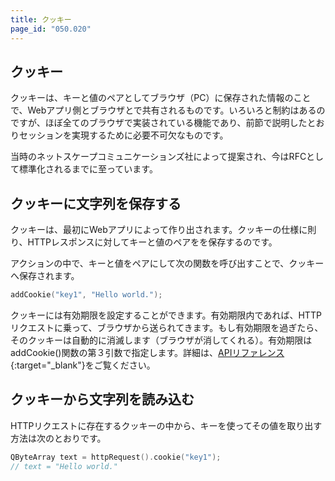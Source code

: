 ```yaml
---
title: クッキー
page_id: "050.020"
---
```


## クッキー

クッキーは、キーと値のペアとしてブラウザ（PC）に保存された情報のことで、Webアプリ側とブラウザとで共有されるものです。いろいろと制約はあるのですが、ほぼ全てのブラウザで実装されている機能であり、前節で説明したとおりセッションを実現するために必要不可欠なものです。
     
当時のネットスケープコミュニケーションズ社によって提案され、今はRFCとして標準化されるまでに至っています。

## クッキーに文字列を保存する

クッキーは、最初にWebアプリによって作り出されます。クッキーの仕様に則り、HTTPレスポンスに対してキーと値のペアをを保存するのです。

アクションの中で、キーと値をペアにして次の関数を呼び出すことで、クッキーへ保存されます。

```c++
addCookie("key1", "Hello world.");
```
 
クッキーには有効期限を設定することができます。有効期限内であれば、HTTPリクエストに乗って、ブラウザから送られてきます。もし有効期限を過ぎたら、そのクッキーは自動的に消滅します（ブラウザが消してくれる）。有効期限は addCookie()関数の第３引数で指定します。詳細は、[APIリファレンス](http://treefrogframework.org/tf_doxygen/classTActionController.html){:target="_blank"}をご覧ください。
 
## クッキーから文字列を読み込む

HTTPリクエストに存在するクッキーの中から、キーを使ってその値を取り出す方法は次のとおりです。

```c++
QByteArray text = httpRequest().cookie("key1");
// text = "Hello world." 
```
